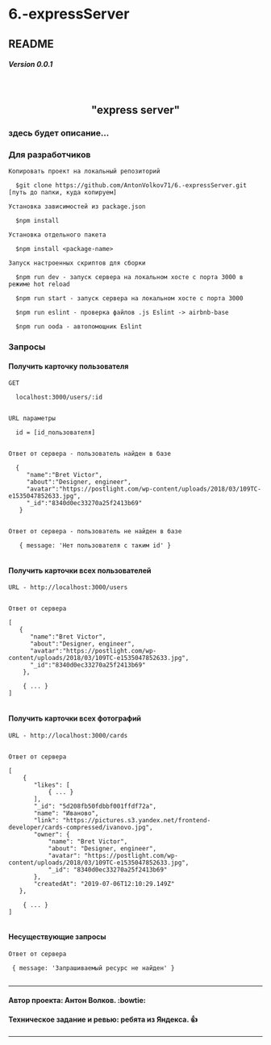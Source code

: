 # 6.-expressServer

## README

##### Version 0.0.1

<br>
<h2 align='center'>
  <strong>"express server"</strong>  
</h2>

### здесь будет описание...

### Для разработчиков

```
Копировать проект на локальный репозиторий

  $git clone https://github.com/AntonVolkov71/6.-expressServer.git [путь до папки, куда копируем]
```

```
Установка зависимостей из package.json

  $npm install

Установка отдельного пакета

  $npm install <package-name>
```

```
Запуск настроенных скриптов для сборки

  $npm run dev - запуск сервера на локальном хосте с порта 3000 в режиме hot reload

  $npm run start - запуск сервера на локальном хосте с порта 3000

  $npm run eslint - проверка файлов .js Eslint -> airbnb-base

  $npm run ooda - автопомощник Eslint

```

### Запросы

#### Получить карточку пользователя 

```
GET
 
  localhost:3000/users/:id 
 
 
URL параметры    

  id = [id_пользователя]
 
 
Ответ от сервера - пользователь найден в базе
 
  {
     "name":"Bret Victor",
     "about":"Designer, engineer",
     "avatar":"https://postlight.com/wp-content/uploads/2018/03/109TC-e1535047852633.jpg",
     "_id":"8340d0ec33270a25f2413b69"
   }


Ответ от сервера - пользователь не найден в базе 
 
   { message: 'Нет пользователя с таким id' }
 
 ```
 
#### Получить карточки всех пользователей

 ```
URL - http://localhost:3000/users
  
  
Ответ от сервера 
 
 [
    {
       "name":"Bret Victor",
       "about":"Designer, engineer",
       "avatar":"https://postlight.com/wp-content/uploads/2018/03/109TC-e1535047852633.jpg",
       "_id":"8340d0ec33270a25f2413b69"
     },

     { ... }
 ]
  
  ```

#### Получить карточки всех фотографий

 ```
URL - http://localhost:3000/cards
  
  
Ответ от сервера 
 
 [
     {
        "likes": [
            { ... }
        ],
        "_id": "5d208fb50fdbbf001ffdf72a",
        "name": "Иваново",
        "link": "https://pictures.s3.yandex.net/frontend-developer/cards-compressed/ivanovo.jpg",
        "owner": {
            "name": "Bret Victor",
            "about": "Designer, engineer",
            "avatar": "https://postlight.com/wp-content/uploads/2018/03/109TC-e1535047852633.jpg",
            "_id": "8340d0ec33270a25f2413b69"
        },
        "createdAt": "2019-07-06T12:10:29.149Z"
    },

     { ... }
 ]
  
  ```

#### Несуществующие запросы

 ```
Ответ от сервера 

  { message: 'Запрашиваемый ресурс не найден' }
  
```

---

#### Автор проекта: Антон Волков. :bowtie:

#### Техническое задание и ревью: ребята из Яндекса. :+1:

---
